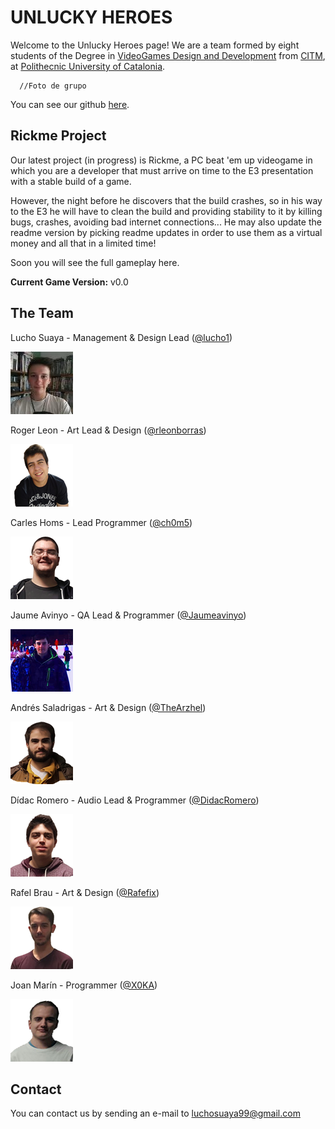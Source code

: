 # UNLUCKY HEROES

Welcome to the Unlucky Heroes page! We are a team formed by eight students of the Degree in [VideoGames Design and Development](https://www.citm.upc.edu/cat/estudis/graus-videojocs/) from [CITM](https://www.citm.upc.edu/), at [Polithecnic University of Catalonia](http://www.upc.edu/ca).

      //Foto de grupo
      
You can see our github [here](https://github.com/UnluckyHeroes). 

## Rickme Project

Our latest project (in progress) is Rickme, a PC beat 'em up videogame in which you are a developer that must arrive on time to the E3 presentation with a stable build of a game.

However, the night before he discovers that the build crashes, so in his way to the E3 he will have to clean the build and providing stability to it by killing bugs, crashes, avoiding bad internet connections... He may also update the readme version by picking readme updates in order to use them as a virtual money and all that in a limited time!

Soon you will see the full gameplay here.

**Current Game Version:** v0.0

## The Team

Lucho Suaya - Management & Design Lead ([@lucho1](https://github.com/lucho1))

<img src="Web Photos/Lucho.png" alt="hi" class="inline"/>


Roger Leon - Art Lead & Design ([@rleonborras](https://github.com/rleonborras))

<img src="Web Photos/Ruier.png" alt="hi" class="inline"/>

	
Carles Homs - Lead Programmer ([@ch0m5](https://github.com/ch0m5))

<img src="Web Photos/KRLS.png" alt="hi" class="inline"/>


Jaume Avinyo - QA Lead & Programmer ([@Jaumeavinyo](https://github.com/Jaumeavinyo))

<img src="Web Photos/James.png" alt="hi" class="inline"/>


Andrés Saladrigas - Art & Design ([@TheArzhel](https://github.com/TheArzhel))

<img src="Web Photos/Andres.png" alt="hi" class="inline"/>


Dídac Romero - Audio Lead & Programmer ([@DidacRomero](https://github.com/DidacRomero))

<img src="Web Photos/Didac.png" alt="hi" class="inline"/>

Rafel Brau - Art & Design ([@Rafefix](https://github.com/Rafefix))

<img src="Web Photos/Rafel.png" alt="hi" class="inline"/>

Joan Marín - Programmer ([@X0KA](https://github.com/X0KA))

<img src="Web Photos/Joan.png" alt="hi" class="inline"/>


## Contact

You can contact us by sending an e-mail to [luchosuaya99@gmail.com](mailto:luchosuaya99@gmail.com)


